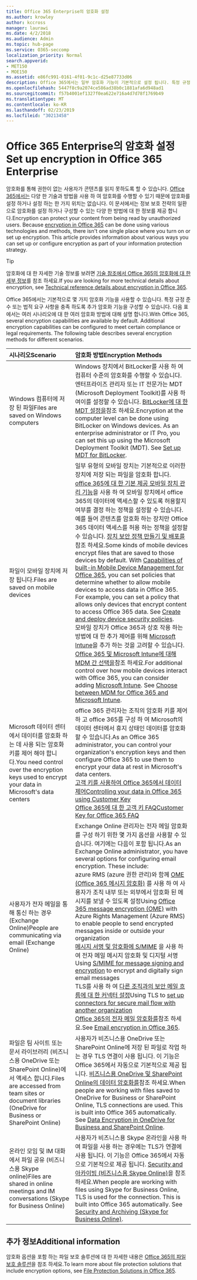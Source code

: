```yaml
---
title: Office 365 Enterprise의 암호화 설정
ms.author: krowley
author: kccross
manager: laurawi
ms.date: 4/2/2018
ms.audience: Admin
ms.topic: hub-page
ms.service: O365-seccomp
localization_priority: Normal
search.appverid:
- MET150
- MOE150
ms.assetid: e86fc991-0161-4f01-9c1c-d25e87733d06
description: Office 365에서는 일부 암호화 기능이 기본적으로 설정 됩니다. 특정 규정 준수 또는 법적 요구 사항을 충족 하도록 다른 기능을 구성할 수 있습니다.
ms.openlocfilehash: 5447f8c9a2074ce586ad38b0c1881afa6d948ad1
ms.sourcegitcommit: f57b4001ef1327f0ea622e716a4d7d78f1769b49
ms.translationtype: MT
ms.contentlocale: ko-KR
ms.lasthandoff: 02/23/2019
ms.locfileid: "30213458"
---
```

# <a name="set-up-encryption-in-office-365-enterprise"></a><span data-ttu-id="86748-103">Office 365 Enterprise의 암호화 설정</span><span class="sxs-lookup"><span data-stu-id="86748-103">Set up encryption in Office 365 Enterprise</span></span>

<span data-ttu-id="86748-p101">암호화를 통해 권한이 없는 사용자가 콘텐츠를 읽지 못하도록 할 수 있습니다. [Office 365에서는](encryption.md) 다양 한 기술과 방법을 사용 하 여 암호화를 수행할 수 있기 때문에 암호화를 설정 하거나 설정 하는 한 가지 위치는 없습니다. 이 문서에서는 정보 보호 전략의 일환으로 암호화를 설정 하거나 구성할 수 있는 다양 한 방법에 대 한 정보를 제공 합니다.</span><span class="sxs-lookup"><span data-stu-id="86748-p101">Encryption can protect your content from being read by unauthorized users. Because [encryption in Office 365](encryption.md) can be done using various technologies and methods, there isn't one single place where you turn on or set up encryption. This article provides information about various ways you can set up or configure encryption as part of your information protection strategy.</span></span> 
  
> [!TIP]
> <span data-ttu-id="86748-107">암호화에 대 한 자세한 기술 정보를 보려면 [기술 참조에서 Office 365의 암호화에 대 한 세부 정보](technical-reference-details-about-encryption.md)를 참조 하세요.</span><span class="sxs-lookup"><span data-stu-id="86748-107">If you are looking for more technical details about encryption, see [Technical reference details about encryption in Office 365](technical-reference-details-about-encryption.md).</span></span> 
  
<span data-ttu-id="86748-p102">Office 365에서는 기본적으로 몇 가지 암호화 기능을 사용할 수 있습니다. 특정 규정 준수 또는 법적 요구 사항을 충족 하도록 추가 암호화 기능을 구성할 수 있습니다. 다음 표에서는 여러 시나리오에 대 한 여러 암호화 방법에 대해 설명 합니다.</span><span class="sxs-lookup"><span data-stu-id="86748-p102">With Office 365, several encryption capabilities are available by default. Additional encryption capabilities can be configured to meet certain compliance or legal requirements. The following table describes several encryption methods for different scenarios.</span></span>
  
|<span data-ttu-id="86748-111">**시나리오**</span><span class="sxs-lookup"><span data-stu-id="86748-111">**Scenario**</span></span>|<span data-ttu-id="86748-112">**암호화 방법**</span><span class="sxs-lookup"><span data-stu-id="86748-112">**Encryption Methods**</span></span>|
|:-----|:-----|
|<span data-ttu-id="86748-113">Windows 컴퓨터에 저장 된 파일</span><span class="sxs-lookup"><span data-stu-id="86748-113">Files are saved on Windows computers</span></span>  <br/> |<span data-ttu-id="86748-p103">Windows 장치에서 BitLocker를 사용 하 여 컴퓨터 수준의 암호화를 수행할 수 있습니다. 엔터프라이즈 관리자 또는 IT 전문가는 MDT (Microsoft Deployment Toolkit)를 사용 하 여이를 설정할 수 있습니다. [BitLocker에 대 한 MDT 설정을](https://go.microsoft.com/fwlink/?linkid=849282)참조 하세요.</span><span class="sxs-lookup"><span data-stu-id="86748-p103">Encryption at the computer level can be done using BitLocker on Windows devices. As an enterprise administrator or IT Pro, you can set this up using the Microsoft Deployment Toolkit (MDT). See [Set up MDT for BitLocker](https://go.microsoft.com/fwlink/?linkid=849282).  </span></span><br/> |
|<span data-ttu-id="86748-117">파일이 모바일 장치에 저장 됩니다.</span><span class="sxs-lookup"><span data-stu-id="86748-117">Files are saved on mobile devices</span></span>  <br/> |<span data-ttu-id="86748-p104">일부 유형의 모바일 장치는 기본적으로 이러한 장치에 저장 되는 파일을 암호화 합니다. [office 365에 대 한 기본 제공 모바일 장치 관리 기능](https://support.office.com/article/a1da44e5-7475-4992-be91-9ccec25905b0)을 사용 하 여 모바일 장치에서 office 365의 데이터에 액세스할 수 있도록 허용할지 여부를 결정 하는 정책을 설정할 수 있습니다. 예를 들어 콘텐츠를 암호화 하는 장치만 Office 365 데이터 액세스를 허용 하는 정책을 설정할 수 있습니다. [장치 보안 정책 만들기 및 배포를](https://support.office.com/article/d310f556-8bfb-497b-9bd7-fe3c36ea2fd6)참조 하세요.</span><span class="sxs-lookup"><span data-stu-id="86748-p104">Some kinds of mobile devices encrypt files that are saved to those devices by default. With [Capabilities of built-in Mobile Device Management for Office 365](https://support.office.com/article/a1da44e5-7475-4992-be91-9ccec25905b0), you can set policies that determine whether to allow mobile devices to access data in Office 365. For example, you can set a policy that allows only devices that encrypt content to access Office 365 data. See [Create and deploy device security policies](https://support.office.com/article/d310f556-8bfb-497b-9bd7-fe3c36ea2fd6).  </span></span><br/> <span data-ttu-id="86748-p105">모바일 장치가 Office 365과 상호 작용 하는 방법에 대 한 추가 제어를 위해 [Microsoft Intune](https://aka.ms/qzln04)을 추가 하는 것을 고려할 수 있습니다. [Office 365 및 Microsoft Intune에 대해 MDM 간 선택을](https://support.office.com/article/c93d9ab9-efb2-4349-9b93-30c30562ee22)참조 하세요.</span><span class="sxs-lookup"><span data-stu-id="86748-p105">For additional control over how mobile devices interact with Office 365, you can consider adding [Microsoft Intune](https://aka.ms/qzln04). See [Choose between MDM for Office 365 and Microsoft Intune](https://support.office.com/article/c93d9ab9-efb2-4349-9b93-30c30562ee22).  </span></span><br/> |
|<span data-ttu-id="86748-124">Microsoft 데이터 센터에서 데이터를 암호화 하는 데 사용 되는 암호화 키를 제어 해야 합니다.</span><span class="sxs-lookup"><span data-stu-id="86748-124">You need control over the encryption keys used to encrypt your data in Microsoft's data centers</span></span>  <br/> | <span data-ttu-id="86748-125">office 365 관리자는 조직의 암호화 키를 제어 하 고 office 365를 구성 하 여 Microsoft의 데이터 센터에서 휴지 상태인 데이터를 암호화할 수 있습니다.</span><span class="sxs-lookup"><span data-stu-id="86748-125">As an Office 365 administrator, you can control your organization's encryption keys and then configure Office 365 to use them to encrypt your data at rest in Microsoft's data centers.</span></span>  <br/> [<span data-ttu-id="86748-126">고객 키를 사용하여 Office 365에서 데이터 제어</span><span class="sxs-lookup"><span data-stu-id="86748-126">Controlling your data in Office 365 using Customer Key</span></span>](controlling-your-data-using-customer-key.md) <br/> [<span data-ttu-id="86748-127">Office 365에 대 한 고객 키 FAQ</span><span class="sxs-lookup"><span data-stu-id="86748-127">Customer Key for Office 365 FAQ</span></span>](service-encryption-with-customer-key-faq.md) <br/> |
|<span data-ttu-id="86748-128">사용자가 전자 메일을 통해 통신 하는 경우 (Exchange Online)</span><span class="sxs-lookup"><span data-stu-id="86748-128">People are communicating via email (Exchange Online)</span></span>  <br/> | <span data-ttu-id="86748-p106">Exchange Online 관리자는 전자 메일 암호화를 구성 하기 위한 몇 가지 옵션을 사용할 수 있습니다. 여기에는 다음이 포함 됩니다.</span><span class="sxs-lookup"><span data-stu-id="86748-p106">As an Exchange Online administrator, you have several options for configuring email encryption. These include:  </span></span><br/>  <span data-ttu-id="86748-131">azure RMS (azure 권한 관리)와 함께 [OME (Office 365 메시지 암호화)](set-up-new-message-encryption-capabilities.md) 를 사용 하 여 사용자가 조직 내부 또는 외부에서 암호화 된 메시지를 보낼 수 있도록 설정</span><span class="sxs-lookup"><span data-stu-id="86748-131">Using [Office 365 message encryption (OME)](set-up-new-message-encryption-capabilities.md) with Azure Rights Management (Azure RMS) to enable people to send encrypted messages inside or outside your organization</span></span>  <br/>  <span data-ttu-id="86748-132">[메시지 서명 및 암호화에 S/MIME](https://aka.ms/c6dozg) 을 사용 하 여 전자 메일 메시지 암호화 및 디지털 서명</span><span class="sxs-lookup"><span data-stu-id="86748-132">Using [S/MIME for message signing and encryption](https://aka.ms/c6dozg) to encrypt and digitally sign email messages</span></span>  <br/>  <span data-ttu-id="86748-133">TLS를 사용 하 여 [다른 조직과의 보안 메일 흐름에 대 한 커넥터 설정](https://aka.ms/hs809p)</span><span class="sxs-lookup"><span data-stu-id="86748-133">Using TLS to [set up connectors for secure mail flow with another organization](https://aka.ms/hs809p)</span></span> <br/>  <span data-ttu-id="86748-134">[Office 365의 전자 메일 암호화를](https://aka.ms/hic3f7)참조 하세요.</span><span class="sxs-lookup"><span data-stu-id="86748-134">See [Email encryption in Office 365](https://aka.ms/hic3f7).</span></span>  <br/> |
|<span data-ttu-id="86748-135">파일은 팀 사이트 또는 문서 라이브러리 (비즈니스용 OneDrive 또는 SharePoint Online)에서 액세스 합니다.</span><span class="sxs-lookup"><span data-stu-id="86748-135">Files are accessed from team sites or document libraries (OneDrive for Business or SharePoint Online)</span></span>  <br/> |<span data-ttu-id="86748-p107">사용자가 비즈니스용 OneDrive 또는 SharePoint Online에 저장 된 파일로 작업 하는 경우 TLS 연결이 사용 됩니다. 이 기능은 Office 365에서 자동으로 기본적으로 제공 됩니다. [비즈니스용 OneDrive 및 SharePoint Online의 데이터 암호화를](https://go.microsoft.com/fwlink/?linkid=526379)참조 하세요.</span><span class="sxs-lookup"><span data-stu-id="86748-p107">When people are working with files saved to OneDrive for Business or SharePoint Online, TLS connections are used. This is built into Office 365 automatically. See [Data Encryption in OneDrive for Business and SharePoint Online](https://go.microsoft.com/fwlink/?linkid=526379).  </span></span><br/> |
|<span data-ttu-id="86748-139">온라인 모임 및 IM 대화에서 파일 공유 (비즈니스용 Skype online)</span><span class="sxs-lookup"><span data-stu-id="86748-139">Files are shared in online meetings and IM conversations (Skype for Business Online)</span></span>  <br/> |<span data-ttu-id="86748-p108">사용자가 비즈니스용 Skype 온라인을 사용 하 여 파일을 사용 하는 경우에는 TLS가 연결에 사용 됩니다. 이 기능은 Office 365에서 자동으로 기본적으로 제공 됩니다. [Security and 아카이빙 (비즈니스용 Skype Online)](https://aka.ms/nuq4ws)을 참조 하세요.</span><span class="sxs-lookup"><span data-stu-id="86748-p108">When people are working with files using Skype for Business Online, TLS is used for the connection. This is built into Office 365 automatically. See [Security and Archiving (Skype for Business Online)](https://aka.ms/nuq4ws).  </span></span><br/> |
   
## <a name="additional-information"></a><span data-ttu-id="86748-143">추가 정보</span><span class="sxs-lookup"><span data-stu-id="86748-143">Additional information</span></span>

<span data-ttu-id="86748-144">암호화 옵션을 포함 하는 파일 보호 솔루션에 대 한 자세한 내용은 [Office 365의 파일 보호 솔루션](https://www.microsoft.com/en-us/download/details.aspx?id=55523)을 참조 하세요.</span><span class="sxs-lookup"><span data-stu-id="86748-144">To learn more about file protection solutions that include encryption options, see [File Protection Solutions in Office 365](https://www.microsoft.com/en-us/download/details.aspx?id=55523).</span></span>
  

